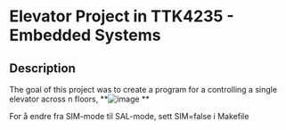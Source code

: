 # Elevator Project in TTK4235 - Embedded Systems

## Description
The goal of this project was to create a program for a controlling a single elevator across n floors, 
**![image](https://user-images.githubusercontent.com/55540484/109494767-9f361b00-7a8e-11eb-8137-5b507543065e.png)
**

For å endre fra SIM-mode til SAL-mode, sett SIM=false i Makefile
